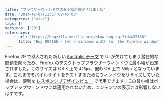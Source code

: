 ```yaml
---
title: "ブラウザーウィンドウの最小幅が設定されました"
date: "2014-02-07T11:57:09-05:00"
categories: ["misc"]
tags: []
versions: ["29"]
references:
    - url: "https://bugzilla.mozilla.org/show_bug.cgi?id=897160"
      title: "Bug 897160 – Set a minimum width for the Firefox window"
---
```

Firefox 29 で導入された新しい [Australis テーマ](https://blog.mozilla.org/ux/2014/04/the-new-face-of-firefox/) で UI が欠けてしまう潜在的な問題を防ぐため、Firefox のデスクトップブラウザーウィンドウに最小幅が設定されました。このサイズは OS X 上で `425px`、他の OS 上で `390px` となっています。これまでモバイルサイトをテストするためにウィンドウをリサイズしていた場合は、便利な [レスポンシブデザインビュー](https://developer.mozilla.org/docs/Tools/Responsive_Design_View) で代用できます。この最小幅はポップアップウィンドウには適用されないため、コンテンツの表示には影響しないはずです。
